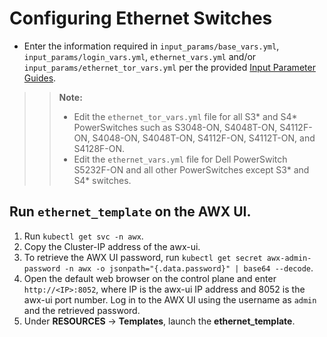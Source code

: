 # Configuring Ethernet Switches

* Enter the information required in `input_params/base_vars.yml`, `input_params/login_vars.yml`, `ethernet_vars.yml` and/or `input_params/ethernet_tor_vars.yml` per the provided [Input Parameter Guides](../Input_Parameter_Guide/Control_Plane_Parameters/Device_Parameters).

>>__Note:__ 
>> * Edit the `ethernet_tor_vars.yml` file for all S3* and S4* PowerSwitches such as S3048-ON, S4048T-ON, S4112F-ON, S4048-ON, S4048T-ON, S4112F-ON, S4112T-ON, and S4128F-ON.  
>> * Edit the `ethernet_vars.yml` file for Dell PowerSwitch S5232F-ON and all other PowerSwitches except S3* and S4* switches.

## Run `ethernet_template` on the AWX UI.
1. Run `kubectl get svc -n awx`.
2. Copy the Cluster-IP address of the awx-ui. 
3. To retrieve the AWX UI password, run `kubectl get secret awx-admin-password -n awx -o jsonpath="{.data.password}" | base64 --decode`.
4. Open the default web browser on the control plane and enter `http://<IP>:8052`, where IP is the awx-ui IP address and 8052 is the awx-ui port number. Log in to the AWX UI using the username as `admin` and the retrieved password.  
5. Under __RESOURCES__ -> __Templates__, launch the **ethernet_template**.